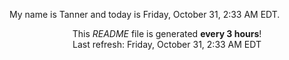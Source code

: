My name is Tanner and today is Friday, October 31, 2:33 AM EDT.

<p align="center">This <i>README</i> file is generated <b>every 3 hours</b>!</br>Last refresh: Friday, October 31, 2:33 AM EDT<br /></p>
